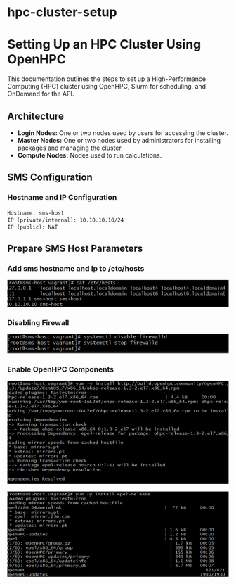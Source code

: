 # hpc-cluster-setup

# Setting Up an HPC Cluster Using OpenHPC

This documentation outlines the steps to set up a High-Performance Computing (HPC) cluster using OpenHPC, Slurm for scheduling, and OnDemand for the API.

## Architecture

- **Login Nodes:** One or two nodes used by users for accessing the cluster.
- **Master Nodes:** One or two nodes used by administrators for installing packages and managing the cluster.
- **Compute Nodes:** Nodes used to run calculations.

## SMS Configuration

### Hostname and IP Configuration
```plaintext
Hostname: sms-host
IP (private/internal): 10.10.10.10/24
IP (public): NAT
``` 
## Prepare SMS Host Parameters

### Add sms hostname and ip to /etc/hosts 
![Description](images/1.png)

### Disabling Firewall
![Description](images/3.png)

### Enable OpenHPC Components
![Description](images/4.png)

![Description](images/5.png)